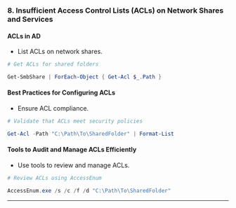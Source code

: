 ### 8. **Insufficient Access Control Lists (ACLs) on Network Shares and Services**

#### **ACLs in AD**

- List ACLs on network shares.

```powershell
# Get ACLs for shared folders

Get-SmbShare | ForEach-Object { Get-Acl $_.Path }
```

#### **Best Practices for Configuring ACLs**

- Ensure ACL compliance.

```powershell
# Validate that ACLs meet security policies

Get-Acl -Path "C:\Path\To\SharedFolder" | Format-List
```

#### **Tools to Audit and Manage ACLs Efficiently**

- Use tools to review and manage ACLs.

```powershell
# Review ACLs using AccessEnum

AccessEnum.exe /s /c /f /d "C:\Path\To\SharedFolder"
```

---
